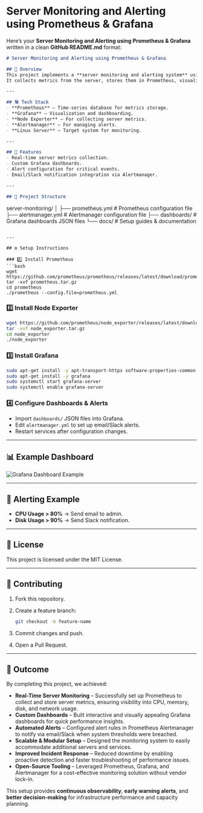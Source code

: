 # Server Monitoring and Alerting using Prometheus & Grafana
Here’s your **Server Monitoring and Alerting using Prometheus & Grafana** written in a clean **GitHub README.md** format:

```markdown
# Server Monitoring and Alerting using Prometheus & Grafana

## 📌 Overview
This project implements a **server monitoring and alerting system** using **Prometheus** and **Grafana**.  
It collects metrics from the server, stores them in Prometheus, visualizes them in Grafana, and triggers alerts when metrics cross defined thresholds.

---

## 🛠 Tech Stack
- **Prometheus** – Time-series database for metrics storage.
- **Grafana** – Visualization and dashboarding.
- **Node Exporter** – For collecting server metrics.
- **Alertmanager** – For managing alerts.
- **Linux Server** – Target system for monitoring.

---

## 🚀 Features
- Real-time server metrics collection.
- Custom Grafana dashboards.
- Alert configuration for critical events.
- Email/Slack notification integration via Alertmanager.

---

## 📂 Project Structure
```

server-monitoring/
│
├── prometheus.yml           # Prometheus configuration file
├── alertmanager.yml         # Alertmanager configuration file
├── dashboards/              # Grafana dashboards JSON files
└── docs/                    # Setup guides & documentation

````

---

## ⚙️ Setup Instructions

### 1️⃣ Install Prometheus
```bash
wget https://github.com/prometheus/prometheus/releases/latest/download/prometheus.tar.gz
tar -xvf prometheus.tar.gz
cd prometheus
./prometheus --config.file=prometheus.yml
````

### 2️⃣ Install Node Exporter

```bash
wget https://github.com/prometheus/node_exporter/releases/latest/download/node_exporter.tar.gz
tar -xvf node_exporter.tar.gz
cd node_exporter
./node_exporter
```

### 3️⃣ Install Grafana

```bash
sudo apt-get install -y apt-transport-https software-properties-common
sudo apt-get install -y grafana
sudo systemctl start grafana-server
sudo systemctl enable grafana-server
```

### 4️⃣ Configure Dashboards & Alerts

* Import `dashboards/` JSON files into Grafana.
* Edit `alertmanager.yml` to set up email/Slack alerts.
* Restart services after configuration changes.

---

## 📊 Example Dashboard

![Grafana Dashboard Example](docs/grafana-dashboard.png)

---

## 🔔 Alerting Example

* **CPU Usage > 80%** → Send email to admin.
* **Disk Usage > 90%** → Send Slack notification.

---

## 📝 License

This project is licensed under the MIT License.

---

## 🤝 Contributing

1. Fork this repository.
2. Create a feature branch:

   ```bash
   git checkout -b feature-name
   ```
3. Commit changes and push.
4. Open a Pull Request.

---

## 🚀 Outcome

By completing this project, we achieved:

- **Real-Time Server Monitoring** – Successfully set up Prometheus to collect and store server metrics, ensuring visibility into CPU, memory, disk, and network usage.
- **Custom Dashboards** – Built interactive and visually appealing Grafana dashboards for quick performance insights.
- **Automated Alerts** – Configured alert rules in Prometheus Alertmanager to notify via email/Slack when system thresholds were breached.
- **Scalable & Modular Setup** – Designed the monitoring system to easily accommodate additional servers and services.
- **Improved Incident Response** – Reduced downtime by enabling proactive detection and faster troubleshooting of performance issues.
- **Open-Source Tooling** – Leveraged Prometheus, Grafana, and Alertmanager for a cost-effective monitoring solution without vendor lock-in.

This setup provides **continuous observability**, **early warning alerts**, and **better decision-making** for infrastructure performance and capacity planning.


